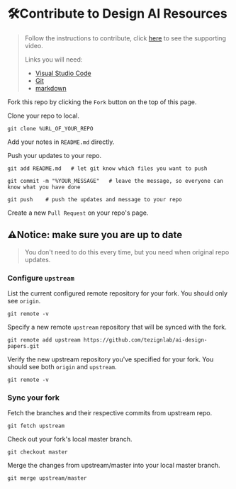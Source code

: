 # 🛠Contribute to Design AI Resources

>Follow the instructions to contribute, click [here](https://www.bilibili.com/video/BV1kv411i7ms/) to see the supporting video.  
>
>Links you will need:
>- [Visual Studio Code](https://code.visualstudio.com/)
>- [Git](https://git-scm.com/)
>- [markdown](https://markdown-zh.readthedocs.io/en/latest/)

Fork this repo by clicking the `Fork` button on the top of this page.  

Clone your repo to local.  

```shell
git clone %URL_OF_YOUR_REPO
```

Add your notes in `README.md` directly.  

Push your updates to your repo.  

```shell
git add README.md   # let git know which files you want to push
```

```shell
git commit -m "%YOUR_MESSAGE"   # leave the message, so everyone can know what you have done
```

```shell
git push    # push the updates and message to your repo
```

Create a new `Pull Request` on your repo's page.  

## ⚠Notice: make sure you are up to date  

>You don't need to do this every time, but you need when original repo updates.  

### Configure `upstream`  

List the current configured remote repository for your fork. You should only see `origin`.  

```shell
git remote -v
```

Specify a new remote `upstream` repository that will be synced with the fork.  

```shell
git remote add upstream https://github.com/tezignlab/ai-design-papers.git
```

Verify the new upstream repository you've specified for your fork. You should see both `origin` and `upstream`.

```shell
git remote -v
```

### Sync your fork

Fetch the branches and their respective commits from upstream repo.  

```shell
git fetch upstream
```

Check out your fork's local master branch.

```shell
git checkout master
```

Merge the changes from upstream/master into your local master branch.

```shell
git merge upstream/master
```
